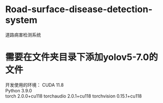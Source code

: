 # Road-surface-disease-detection-system
道路病害检测系统

# 需要在文件夹目录下添加yolov5-7.0的文件
开发使用的环境：
CUDA                11.8         
Python              3.9.0  
torch               2.0.0+cu118
torchaudio          2.0.1+cu118
torchvision         0.15.1+cu118


